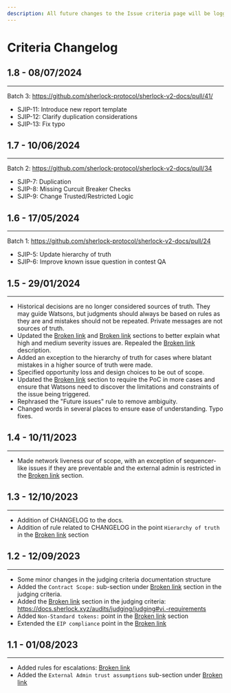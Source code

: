 ```yaml
---
description: All future changes to the Issue criteria page will be logged here.
---
```


# Criteria Changelog

## 1.8 - 08/07/2024

***

Batch 3: https://github.com/sherlock-protocol/sherlock-v2-docs/pull/41/

* SJIP-11: Introduce new report template
* SJIP-12: Clarify duplication considerations
* SJIP-13: Fix typo

## 1.7 - 10/06/2024

***

Batch 2: https://github.com/sherlock-protocol/sherlock-v2-docs/pull/34

* SJIP-7: Duplication
* SJIP-8: Missing Curcuit Breaker Checks
* SJIP-9: Change Trusted/Restricted Logic

## 1.6 - 17/05/2024

***

Batch 1: https://github.com/sherlock-protocol/sherlock-v2-docs/pull/24

* SJIP-5: Update hierarchy of truth
* SJIP-6: Improve known issue question in contest QA

## 1.5 - 29/01/2024

***

* Historical decisions are no longer considered sources of truth. They may guide Watsons, but judgments should always be based on rules as they are and mistakes should not be repeated. Private messages are not sources of truth.
* Updated the [Broken link](broken-reference "mention") and [Broken link](broken-reference "mention") sections to better explain what high and medium severity issues are. Repealed the [Broken link](broken-reference "mention") description.
* Added an exception to the hierarchy of truth for cases where blatant mistakes in a higher source of truth were made.
* Specified opportunity loss and design choices to be out of scope.
* Updated the [Broken link](broken-reference "mention") section to require the PoC in more cases and ensure that Watsons need to discover the limitations and constraints of the issue being triggered.
* Rephrased the "Future issues" rule to remove ambiguity.
* Changed words in several places to ensure ease of understanding. Typo fixes.

## 1.4 - 10/11/2023

***

* Made network liveness our of scope, with an exception of sequencer-like issues if they are preventable and the external admin is restricted in the [Broken link](broken-reference "mention") section.

## 1.3 - 12/10/2023

***

* Addition of CHANGELOG to the docs.
* Addition of rule related to CHANGELOG in the point `Hierarchy of truth` in the [Broken link](broken-reference "mention") section

## 1.2 - 12/09/2023

***

* Some minor changes in the judging criteria documentation structure
* Added the `Contract Scope:` sub-section under [Broken link](broken-reference "mention") section in the judging criteria.
* Added the [Broken link](broken-reference "mention") section in the judging criteria: https://docs.sherlock.xyz/audits/judging/judging#vi.-requirements
* Added `Non-Standard tokens:` point in the [Broken link](broken-reference "mention") section
* Extended the `EIP compliance` point in the [Broken link](broken-reference "mention")

## 1.1 - 01/08/2023

***

* Added rules for escalations: [Broken link](broken-reference "mention")
* Added the `External Admin trust assumptions` sub-section under [Broken link](broken-reference "mention")
